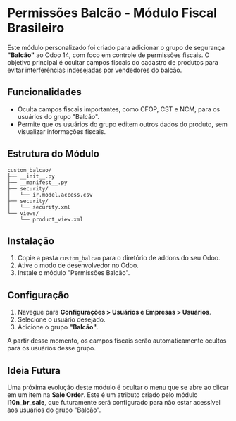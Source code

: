 # Permissões Balcão - Módulo Fiscal Brasileiro

Este módulo personalizado foi criado para adicionar o grupo de segurança **"Balcão"** ao Odoo 14, com foco em controle de permissões fiscais. O objetivo principal é ocultar campos fiscais do cadastro de produtos para evitar interferências indesejadas por vendedores do balcão.

## Funcionalidades
- Oculta campos fiscais importantes, como CFOP, CST e NCM, para os usuários do grupo "Balcão".
- Permite que os usuários do grupo editem outros dados do produto, sem visualizar informações fiscais.

## Estrutura do Módulo
```
custom_balcao/
├── __init__.py
├── __manifest__.py
├── security/
│   └── ir.model.access.csv
├── security/
│   └── security.xml
└── views/
    └── product_view.xml
```

## Instalação
1. Copie a pasta `custom_balcao` para o diretório de addons do seu Odoo.
2. Ative o modo de desenvolvedor no Odoo.
3. Instale o módulo "Permissões Balcão".

## Configuração
1. Navegue para **Configurações > Usuários e Empresas > Usuários**.
2. Selecione o usuário desejado.
3. Adicione o grupo **"Balcão"**.

A partir desse momento, os campos fiscais serão automaticamente ocultos para os usuários desse grupo.

## Ideia Futura
Uma próxima evolução deste módulo é ocultar o menu que se abre ao clicar em um item na **Sale Order**. Este é um atributo criado pelo módulo **l10n_br_sale**, que futuramente será configurado para não estar acessível aos usuários do grupo "Balcão".

